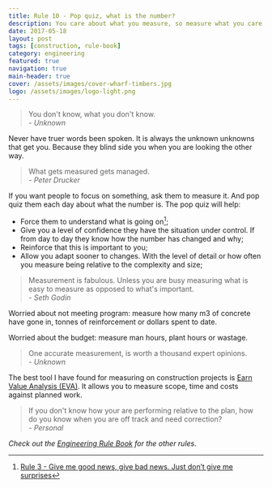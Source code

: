 ```yaml
---
title: Rule 10 - Pop quiz, what is the number?
description: You care about what you measure, so measure what you care about.
date: 2017-05-18
layout: post
tags: [construction, rule-book]
category: engineering
featured: true
navigation: true
main-header: true
cover: /assets/images/cover-wharf-timbers.jpg
logo: /assets/images/logo-light.png
---
```

> You don't know, what you don't know.<br/><cite>- Unknown</cite>

Never have truer words been spoken. It is always the unknown unknowns that get you. Because they blind side you when you are looking the other way.

> What gets measured gets managed.<br/><cite>- Peter Drucker</cite>

If you want people to focus on something, ask them to measure it. And pop quiz them each day about what the number is. The pop quiz will help:

* Force them to understand what is going on[^rule3];
* Give you a level of confidence they have the situation under control. If from day to day they know how the number has changed and why;
* Reinforce that this is important to you;
* Allow you adapt sooner to changes. With the level of detail or how often you measure being relative to the complexity and size;

> Measurement is fabulous. Unless you are busy measuring what is easy to measure as opposed to what's important.<br/><cite>  - Seth Godin</cite>

Worried about not meeting program: measure how many m3 of concrete have gone in, tonnes of reinforcement or dollars spent to date.

Worried about the budget: measure man hours, plant hours or wastage.

> One accurate measurement, is worth a thousand expert opinions.<br/><cite>- Unknown</cite>

The best tool I have found for measuring on construction projects is [Earn Value Analysis (EVA)](https://en.wikipedia.org/wiki/Earned_value_management). It allows you to measure scope, time and costs against planned work.

> If you don't know how your are performing relative to the plan, how do you know when you are off track and need correction?<br/><cite> - Personal</cite>

_Check out the [Engineering Rule Book](https://ianteda.com/engineering/rule-book.html) for the other rules._

[^rule3]: [Rule 3 - Give me good news, give bad news. Just don’t give me surprises](https://ianteda.com/engineering/rule-3-dont-give-me-surprises.html)